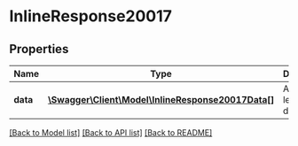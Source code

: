# InlineResponse20017

## Properties
Name | Type | Description | Notes
------------ | ------------- | ------------- | -------------
**data** | [**\Swagger\Client\Model\InlineResponse20017Data[]**](InlineResponse20017Data.md) | A list of lead documents | [optional] 

[[Back to Model list]](../../README.md#documentation-for-models) [[Back to API list]](../../README.md#documentation-for-api-endpoints) [[Back to README]](../../README.md)

